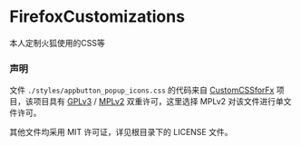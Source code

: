 # FirefoxCustomizations
本人定制火狐使用的CSS等

### 声明
<p>文件 <code>./styles/appbutton_popup_icons.css</code> 的代码来自 <a href="https://github.com/aris-t2/customcssforfx">CustomCSSforFx</a> 项目，该项目具有  <a href="https://www.gnu.org/licenses/gpl-3.0.md">GPLv3</a> /  <a href="https://mozilla.org/MPL/2.0/"> MPLv2</a> 双重许可，这里选择 MPLv2 对该文件进行单文件许可。</p>
<p>其他文件均采用 MIT 许可证，详见根目录下的 LICENSE 文件。</p>
